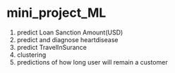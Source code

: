 # mini_project_ML
1) predict Loan Sanction Amount(USD)
2) predict and diagnose heartdisease
3) predict TravelInSurance
4) clustering
5) predictions of how long user will remain a customer
